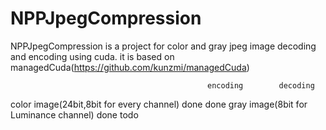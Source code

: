 
# NPPJpegCompression
NPPJpegCompression is a project for color and gray jpeg image decoding and encoding using cuda. 
it is based on managedCuda(https://github.com/kunzmi/managedCuda)

                                                encoding        decoding
color image(24bit,8bit for every channel)          done           done
gray  image(8bit for Luminance channel)            done           todo
